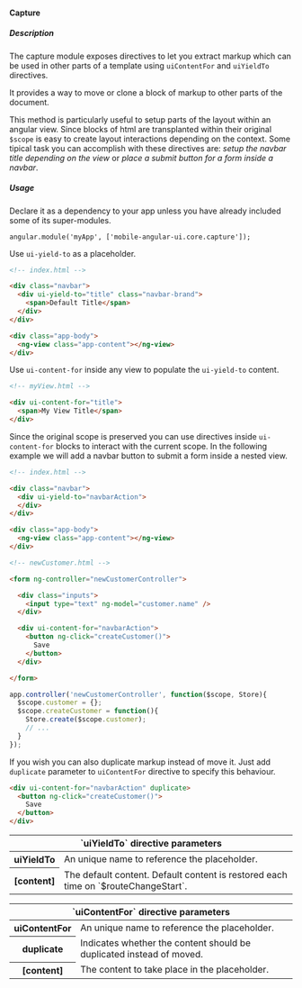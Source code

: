 #### Capture

##### Description

The capture module exposes directives to let you extract markup which can be used in other parts of a template using `uiContentFor` and `uiYieldTo` directives.

It provides a way to move or clone a block of markup to other parts of the document.

This method is particularly useful to setup parts of the layout within an angular view. Since blocks of html are transplanted within their original `$scope` is easy to create layout interactions depending on the context. Some tipical task you can accomplish with these directives are: _setup the navbar title depending on the view_ or _place a submit button for a form inside a navbar_.

##### Usage

Declare it as a dependency to your app unless you have already included some of its super-modules.

```
angular.module('myApp', ['mobile-angular-ui.core.capture']);
```

Use `ui-yield-to` as a placeholder.

``` html
<!-- index.html -->

<div class="navbar">
  <div ui-yield-to="title" class="navbar-brand">
    <span>Default Title</span>
  </div>
</div>

<div class="app-body">
  <ng-view class="app-content"></ng-view>
</div>
```

Use `ui-content-for` inside any view to populate the `ui-yield-to` content.

``` html
<!-- myView.html -->

<div ui-content-for="title">
  <span>My View Title</span>
</div>
```

Since the original scope is preserved you can use directives inside `ui-content-for` blocks to interact with the current scope. In the following example we will add a navbar button to submit a form inside a nested view.  


``` html
<!-- index.html -->

<div class="navbar">
  <div ui-yield-to="navbarAction">
  </div>
</div>

<div class="app-body">
  <ng-view class="app-content"></ng-view>
</div>
```

``` html
<!-- newCustomer.html -->

<form ng-controller="newCustomerController">

  <div class="inputs">
    <input type="text" ng-model="customer.name" />  
  </div>

  <div ui-content-for="navbarAction">
    <button ng-click="createCustomer()">
      Save
    </button>
  </div>

</form>
```

``` javascript
app.controller('newCustomerController', function($scope, Store){
  $scope.customer = {};
  $scope.createCustomer = function(){
    Store.create($scope.customer);
    // ...
  }
});
```

If you wish you can also duplicate markup instead of move it. Just add `duplicate` parameter to `uiContentFor` directive to specify this behaviour.

``` html
<div ui-content-for="navbarAction" duplicate>
  <button ng-click="createCustomer()">
    Save
  </button>
</div>
```

<table class="table table-bordered">
  <thead>
    <tr><th colspan="2">`uiYieldTo` directive parameters</th></tr>
  </thead>
  <tbody>
    <tr>
      <th>uiYieldTo</th><td>
        An unique name to reference the placeholder.
      </td>
    </tr>
    <tr>
      <th>[content]</th><td>
        The default content. Default content is restored each time on `$routeChangeStart`.
      </td>
    </tr>
  </tbody>
</table>


<table class="table table-bordered">
  <thead>
    <tr><th colspan="2">`uiContentFor` directive parameters</th></tr>
  </thead>
  <tbody>
    <tr>
      <th>uiContentFor</th><td>
        An unique name to reference the placeholder.
      </td>
    </tr>
    <tr>
      <th>duplicate</th><td>
        Indicates whether the content should be duplicated instead of moved.
      </td>
    </tr>
    <tr>
      <th>[content]</th><td>
        The content to take place in the placeholder.
      </td>
    </tr>
  </tbody>
</table>
